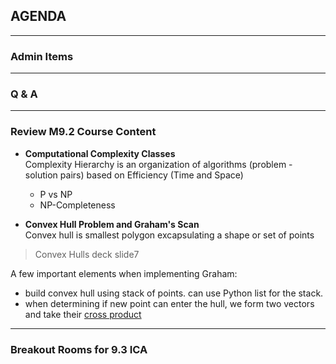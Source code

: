 ## AGENDA

---  

### Admin Items  

---  

### Q & A

---  
### Review M9.2 Course Content 

- **Computational Complexity Classes**  
Complexity Hierarchy is an organization of algorithms (problem - solution pairs) based on Efficiency (Time and Space) 
  - P vs NP
  - NP-Completeness

- **Convex Hull Problem and Graham's Scan**  
Convex hull is smallest polygon excapsulating a shape or set of points 
> Convex Hulls deck slide7

A few important elements when implementing Graham:
- build convex hull using stack of points. can use Python list for the stack.
- when determining if new point can enter the hull, we form two vectors and take their [cross product](https://en.wikipedia.org/wiki/Cross_product)    
  
---  

### Breakout Rooms for 9.3 ICA


